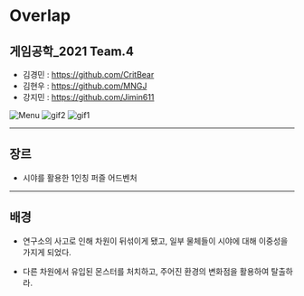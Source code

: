 # Overlap

## 게임공학_2021 Team.4
- 김경민 : https://github.com/CritBear
- 김현우 : https://github.com/MNGJ
- 강지민 : https://github.com/Jimin611

![Menu](https://user-images.githubusercontent.com/30585314/121350090-326fce00-c965-11eb-8327-9a4b08c512a0.PNG)
![gif2](https://user-images.githubusercontent.com/83454721/121376499-8df98600-c97c-11eb-89d3-50234bd2d895.gif)
![gif1](https://user-images.githubusercontent.com/83454721/121376572-9c47a200-c97c-11eb-9d1e-a226aa61baf3.gif)

---
## 장르
- 시야를 활용한 1인칭 퍼즐 어드벤처

---
## 배경
- 연구소의 사고로 인해 차원이 뒤섞이게 됐고,
일부 물체들이 시야에 대해 이중성을 가지게 되었다.

- 다른 차원에서 유입된 몬스터를 처치하고, 
주어진 환경의 변화점을 활용하여 탈출하라.
